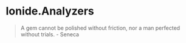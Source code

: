 # Ionide.Analyzers

<!-- Random stoic quote -->

> A gem cannot be polished without friction, nor a man perfected without trials. - Seneca